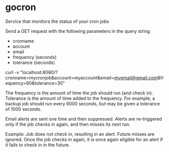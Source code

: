 # gocron
Service that monitors the status of your cron jobs




Send a GET request with the following parameters in the query string
- cronname
- account
- email
- frequency (seconds)
- tolerance (seconds)

curl -v "localhost:8080/?cronname=mycronjob&account=myaccount&email=myemail@gmail.com&frequency=60&tolerance=30"


The frequency is the amount of time the job should run (and check in). Tolerance is the amount of time added to the frequency. For example, a backup job should run every 6000 seconds, but may be given a tolerance of 1000 seconds.

Email alerts are sent one time and then suppressed. Alerts are re-triggered only if the job checks in again, and then misses its next run.

Example: Job does not check in, resulting in an alert. Future misses are ignored. Once the job checks in again, it is once again eligible for an alert if it fails to check in in the future.  
